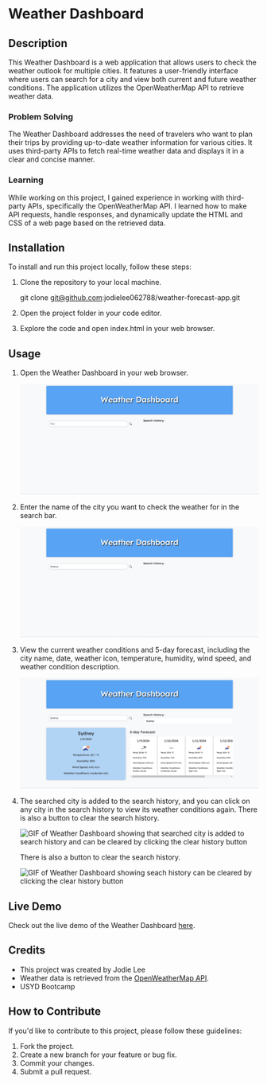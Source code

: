 # Weather Dashboard

## Description

This Weather Dashboard is a web application that allows users to check the weather outlook for multiple cities. It features a user-friendly interface where users can search for a city and view both current and future weather conditions. The application utilizes the OpenWeatherMap API to retrieve weather data.

### Problem Solving

The Weather Dashboard addresses the need of travelers who want to plan their trips by providing up-to-date weather information for various cities. It uses third-party APIs to fetch real-time weather data and displays it in a clear and concise manner.

### Learning

While working on this project, I gained experience in working with third-party APIs, specifically the OpenWeatherMap API. I learned how to make API requests, handle responses, and dynamically update the HTML and CSS of a web page based on the retrieved data.

## Installation

To install and run this project locally, follow these steps:

1. Clone the repository to your local machine.
    
    git clone git@github.com:jodielee062788/weather-forecast-app.git

2. Open the project folder in your code editor.
3. Explore the code and open index.html in your web browser.

## Usage

1. Open the Weather Dashboard in your web browser.

    ![Screenshot of Weather Dashboard Frontpage](./assets/img/1.png)

2. Enter the name of the city you want to check the weather for in the search bar.

    ![Screenshot of Weather Dashboard Search Bar](./assets/img/2.png)

3. View the current weather conditions and 5-day forecast, including the city name, date, weather icon, temperature, humidity, wind speed, and weather condition description.

    ![Screenshot of Weather Dashboard showing current weather conditions and 5-day forecast](./assets/img/3.png)

4. The searched city is added to the search history, and you can click on any city in the search history to view its weather conditions again. There is also a button to clear the search history.

    ![GIF of Weather Dashboard showing that searched city is added to search history and can be cleared by clicking the clear history button](./assets/img/4.gif)

    There is also a button to clear the search history.
    
    ![GIF of Weather Dashboard showing seach history can be cleared by clicking the clear history button](./assets/img/5.gif)

## Live Demo

Check out the live demo of the Weather Dashboard [here](https://jodielee062788.github.io/weather-forecast-app/).

## Credits

- This project was created by Jodie Lee 
- Weather data is retrieved from the [OpenWeatherMap API](https://openweathermap.org/forecast5).
- USYD Bootcamp

## How to Contribute

If you'd like to contribute to this project, please follow these guidelines:

1. Fork the project.
2. Create a new branch for your feature or bug fix.
3. Commit your changes.
4. Submit a pull request.

